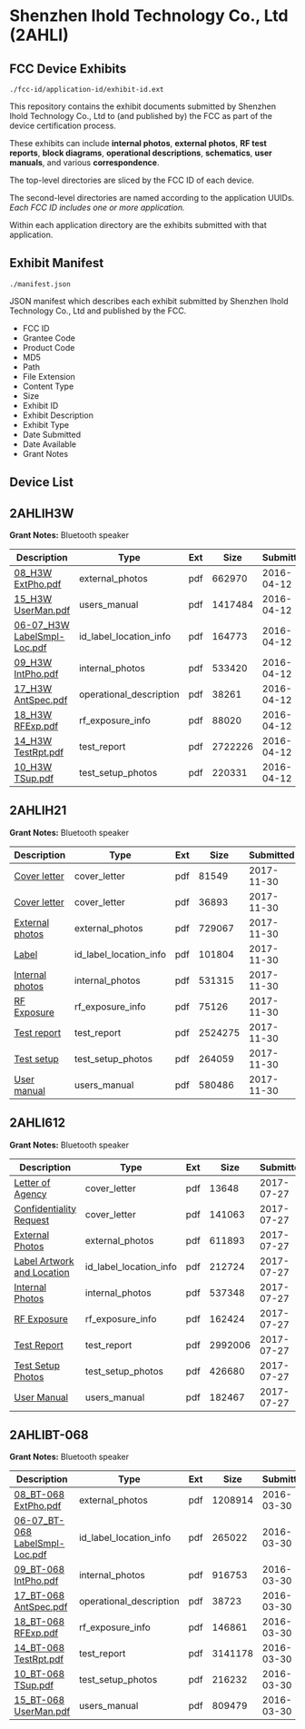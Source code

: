 # Shenzhen Ihold Technology Co., Ltd (2AHLI)
## FCC Device Exhibits

```
./fcc-id/application-id/exhibit-id.ext
```

This repository contains the exhibit documents submitted by Shenzhen Ihold Technology Co., Ltd to (and published by) the FCC as part of the device certification process.

These exhibits can include **internal photos**, **external photos**, **RF test reports**, **block diagrams**, **operational descriptions**, **schematics**, **user manuals**, and various **correspondence**.

The top-level directories are sliced by the FCC ID of each device.

The second-level directories are named according to the application UUIDs. *Each FCC ID includes one or more application.*

Within each application directory are the exhibits submitted with that application. 

## Exhibit Manifest

```
./manifest.json
```

JSON manifest which describes each exhibit submitted by Shenzhen Ihold Technology Co., Ltd and published by the FCC.

- FCC ID
- Grantee Code
- Product Code
- MD5
- Path
- File Extension
- Content Type
- Size
- Exhibit ID
- Exhibit Description
- Exhibit Type
- Date Submitted
- Date Available
- Grant Notes

## Device List
## 2AHLIH3W
**Grant Notes:** Bluetooth speaker

| Description | Type | Ext | Size | Submitted | Available |
| ----------- | ---- | --- | ---- | --------- | --------- |
| [08_H3W ExtPho.pdf](2AHLIH3W/b115288785a41d7b70b7904b199d2bc3/2956686.pdf) | external_photos | pdf | 662970 | 2016-04-12 | 2016-04-12 |
| [15_H3W UserMan.pdf](2AHLIH3W/b115288785a41d7b70b7904b199d2bc3/2956693.pdf) | users_manual | pdf | 1417484 | 2016-04-12 | 2016-04-12 |
| [06-07_H3W LabelSmpl-Loc.pdf](2AHLIH3W/b115288785a41d7b70b7904b199d2bc3/2956685.pdf) | id_label_location_info | pdf | 164773 | 2016-04-12 | 2016-04-12 |
| [09_H3W IntPho.pdf](2AHLIH3W/b115288785a41d7b70b7904b199d2bc3/2956687.pdf) | internal_photos | pdf | 533420 | 2016-04-12 | 2016-04-12 |
| [17_H3W AntSpec.pdf](2AHLIH3W/b115288785a41d7b70b7904b199d2bc3/2956695.pdf) | operational_description | pdf | 38261 | 2016-04-12 | 2016-04-12 |
| [18_H3W RFExp.pdf](2AHLIH3W/b115288785a41d7b70b7904b199d2bc3/2956696.pdf) | rf_exposure_info | pdf | 88020 | 2016-04-12 | 2016-04-12 |
| [14_H3W TestRpt.pdf](2AHLIH3W/b115288785a41d7b70b7904b199d2bc3/2956692.pdf) | test_report | pdf | 2722226 | 2016-04-12 | 2016-04-12 |
| [10_H3W TSup.pdf](2AHLIH3W/b115288785a41d7b70b7904b199d2bc3/2956688.pdf) | test_setup_photos | pdf | 220331 | 2016-04-12 | 2016-04-12 |
## 2AHLIH21
**Grant Notes:** Bluetooth speaker

| Description | Type | Ext | Size | Submitted | Available |
| ----------- | ---- | --- | ---- | --------- | --------- |
| [Cover letter](2AHLIH21/2b1dc7edb59d069d5238e960828a8a67/3659460.pdf) | cover_letter | pdf | 81549 | 2017-11-30 | 2017-12-01 |
| [Cover letter](2AHLIH21/2b1dc7edb59d069d5238e960828a8a67/3659461.pdf) | cover_letter | pdf | 36893 | 2017-11-30 | 2017-12-01 |
| [External photos](2AHLIH21/2b1dc7edb59d069d5238e960828a8a67/3659462.pdf) | external_photos | pdf | 729067 | 2017-11-30 | 2017-12-01 |
| [Label](2AHLIH21/2b1dc7edb59d069d5238e960828a8a67/3659463.pdf) | id_label_location_info | pdf | 101804 | 2017-11-30 | 2017-12-01 |
| [Internal photos](2AHLIH21/2b1dc7edb59d069d5238e960828a8a67/3659464.pdf) | internal_photos | pdf | 531315 | 2017-11-30 | 2017-12-01 |
| [RF Exposure](2AHLIH21/2b1dc7edb59d069d5238e960828a8a67/3659466.pdf) | rf_exposure_info | pdf | 75126 | 2017-11-30 | 2017-12-01 |
| [Test report](2AHLIH21/2b1dc7edb59d069d5238e960828a8a67/3659468.pdf) | test_report | pdf | 2524275 | 2017-11-30 | 2017-12-01 |
| [Test setup](2AHLIH21/2b1dc7edb59d069d5238e960828a8a67/3659469.pdf) | test_setup_photos | pdf | 264059 | 2017-11-30 | 2017-12-01 |
| [User manual](2AHLIH21/2b1dc7edb59d069d5238e960828a8a67/3659470.pdf) | users_manual | pdf | 580486 | 2017-11-30 | 2017-12-01 |
## 2AHLI612
**Grant Notes:** Bluetooth speaker

| Description | Type | Ext | Size | Submitted | Available |
| ----------- | ---- | --- | ---- | --------- | --------- |
| [Letter of Agency](2AHLI612/9bd870ea1609690579186a5bf1ef8add/3485493.pdf) | cover_letter | pdf | 13648 | 2017-07-27 | 2017-07-28 |
| [Confidentiality Request](2AHLI612/9bd870ea1609690579186a5bf1ef8add/3485494.pdf) | cover_letter | pdf | 141063 | 2017-07-27 | 2017-07-28 |
| [External Photos](2AHLI612/9bd870ea1609690579186a5bf1ef8add/3485501.pdf) | external_photos | pdf | 611893 | 2017-07-27 | 2017-07-28 |
| [Label Artwork and Location](2AHLI612/9bd870ea1609690579186a5bf1ef8add/3485502.pdf) | id_label_location_info | pdf | 212724 | 2017-07-27 | 2017-07-28 |
| [Internal Photos](2AHLI612/9bd870ea1609690579186a5bf1ef8add/3485503.pdf) | internal_photos | pdf | 537348 | 2017-07-27 | 2017-07-28 |
| [RF Exposure](2AHLI612/9bd870ea1609690579186a5bf1ef8add/3485504.pdf) | rf_exposure_info | pdf | 162424 | 2017-07-27 | 2017-07-28 |
| [Test Report](2AHLI612/9bd870ea1609690579186a5bf1ef8add/3485499.pdf) | test_report | pdf | 2992006 | 2017-07-27 | 2017-07-28 |
| [Test Setup Photos](2AHLI612/9bd870ea1609690579186a5bf1ef8add/3485500.pdf) | test_setup_photos | pdf | 426680 | 2017-07-27 | 2017-07-28 |
| [User Manual](2AHLI612/9bd870ea1609690579186a5bf1ef8add/3485495.pdf) | users_manual | pdf | 182467 | 2017-07-27 | 2017-07-28 |
## 2AHLIBT-068
**Grant Notes:** Bluetooth speaker

| Description | Type | Ext | Size | Submitted | Available |
| ----------- | ---- | --- | ---- | --------- | --------- |
| [08_BT-068 ExtPho.pdf](2AHLIBT-068/b1396e8581f9a906f8a98ead31e155fc/2945118.pdf) | external_photos | pdf | 1208914 | 2016-03-30 | 2016-03-30 |
| [06-07_BT-068 LabelSmpl-Loc.pdf](2AHLIBT-068/b1396e8581f9a906f8a98ead31e155fc/2945117.pdf) | id_label_location_info | pdf | 265022 | 2016-03-30 | 2016-03-30 |
| [09_BT-068 IntPho.pdf](2AHLIBT-068/b1396e8581f9a906f8a98ead31e155fc/2945119.pdf) | internal_photos | pdf | 916753 | 2016-03-30 | 2016-03-30 |
| [17_BT-068 AntSpec.pdf](2AHLIBT-068/b1396e8581f9a906f8a98ead31e155fc/2945127.pdf) | operational_description | pdf | 38723 | 2016-03-30 | 2016-03-30 |
| [18_BT-068 RFExp.pdf](2AHLIBT-068/b1396e8581f9a906f8a98ead31e155fc/2945128.pdf) | rf_exposure_info | pdf | 146861 | 2016-03-30 | 2016-03-30 |
| [14_BT-068 TestRpt.pdf](2AHLIBT-068/b1396e8581f9a906f8a98ead31e155fc/2945124.pdf) | test_report | pdf | 3141178 | 2016-03-30 | 2016-03-30 |
| [10_BT-068 TSup.pdf](2AHLIBT-068/b1396e8581f9a906f8a98ead31e155fc/2945120.pdf) | test_setup_photos | pdf | 216232 | 2016-03-30 | 2016-03-30 |
| [15_BT-068 UserMan.pdf](2AHLIBT-068/b1396e8581f9a906f8a98ead31e155fc/2945125.pdf) | users_manual | pdf | 809479 | 2016-03-30 | 2016-03-30 |
